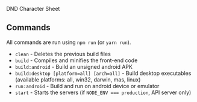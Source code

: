 DND Character Sheet

## Commands

All commands are run using `npm run` (or `yarn run`).

* `clean` - Deletes the previous build files
* `build` - Compiles and minifies the front-end code
* `build:android` - Build an unsigned android APK
* `build:desktop [platform=all] [arch=all]` - Build desktop executables (available platforms: all, win32, darwin, mas, linux)
* `run:android` - Build and run on android device or emulator
* `start` - Starts the servers (if `NODE_ENV === production`, API server only)
